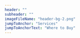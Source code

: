 ```yaml
---
header: ""
subheader: ""
imageFileName: "header-bg-2.png"
jumpToAnchor: "Services"
jumpToAnchorText: "Where to Buy"
---
```

